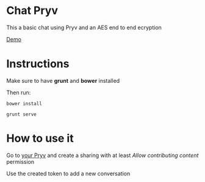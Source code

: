 Chat Pryv
=========

This a basic chat using Pryv and an AES end to end ecryption

[Demo](http://jpagand.github.io/ChatPryv)

Instructions
============

Make sure to have **grunt** and **bower** installed

Then run:

`bower install`

`grunt serve`

How to use it
=============

Go to [your Pryv](https://pryv.me) and create a sharing with at least *Allow contributing content* permission

Use the created token to add a new conversation
